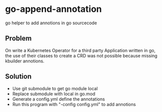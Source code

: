 # go-append-annotation
go helper to add annotions in go sourcecode

## Problem
On write a Kubernetes Operator for a third party Application written in go, the use of their classes to create a CRD was not possible because missing kbuilder annotions.

## Solution
* Use git submodule to get go module local
* Replace submodule with local in go.mod
* Generate a config.yml define the annotations
* Run this program with "-config config.yml" to add annotions
